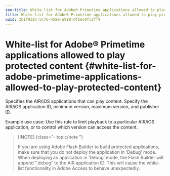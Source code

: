 ```yaml
---
seo-title: White-list for Adobe® Primetime applications allowed to play protected content
title: White-list for Adobe® Primetime applications allowed to play protected content
uuid: 3b1f938c-5c76-459e-a918-dfbec0fc2ff9
---
```


# White-list for Adobe® Primetime applications allowed to play protected content {#white-list-for-adobe-primetime-applications-allowed-to-play-protected-content}

Specifies the AIR/iOS applications that can play content. Specify the AIR/iOS application ID, minimum version, maximum version, and publisher ID.

Example use case: Use this rule to limit playback to a particular AIR/iOS application, or to control which version can access the content. 

>[!NOTE] {class="- topic/note "}
>
>If you are using Adobe Flash Builder to build protected applications, make sure that you do not deploy the application in ‘Debug’ mode. When deploying an application in ‘Debug’ mode, the Flash Builder will append “.debug” to the AIR application ID. This will cause the white-list functionality in Adobe Access to behave unexpectedly.

